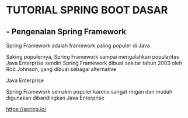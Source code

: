 # TUTORIAL SPRING BOOT DASAR
## -  Pengenalan Spring Framework

Spring Framework adalah framework paling populer di Java

Saking populernya, Spring Framework sampai mengalahkan popularitas Java Enterprise sendiri Spring Framework dibuat sekitar tahun 2003 oleh Rod Johnson, yang dibuat sebagai alternative

Java Enterprise

Spring Framework semakin populer karena sangat ringan dan mudah digunakan dibandingkan Java Enterprise

https://spring.io/

